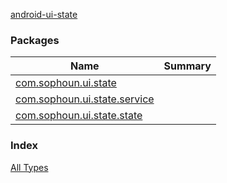 [android-ui-state](./index.md)

### Packages

| Name | Summary |
|---|---|
| [com.sophoun.ui.state](com.sophoun.ui.state/index.md) |  |
| [com.sophoun.ui.state.service](com.sophoun.ui.state.service/index.md) |  |
| [com.sophoun.ui.state.state](com.sophoun.ui.state.state/index.md) |  |

### Index

[All Types](alltypes/index.md)